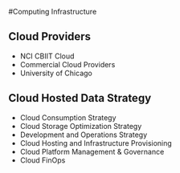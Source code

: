 #Computing Infrastructure


## Cloud Providers
- NCI CBIIT Cloud
- Commercial Cloud Providers
- University of Chicago

## Cloud Hosted Data Strategy
- Cloud Consumption Strategy 
- Cloud Storage Optimization Strategy
- Development and Operations Strategy
- Cloud Hosting and Infrastructure Provisioning
- Cloud Platform Management & Governance
- Cloud FinOps
